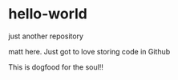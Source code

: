 # hello-world
just another repository


matt here.  Just got to love storing code in Github

This is dogfood for the soul!!
